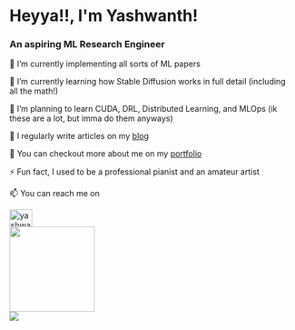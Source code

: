 <h1>Heyya!!, I'm Yashwanth!</h1>
<h3>An aspiring ML Research Engineer</h3>

🔭 I’m currently implementing all sorts of ML papers

🌱 I’m currently learning how Stable Diffusion works in full detail (including all the math!)

🤝 I’m planning to learn CUDA, DRL, Distributed Learning, and MLOps (ik these are a lot, but imma do them anyways)

📝 I regularly write articles on my [blog](https://yashwantherukulla.github.io/)

🧑 You can checkout more about me on my [portfolio](https://yashwantherukulla.github.io/portfolio)

⚡ Fun fact, I used to be a professional pianist and an amateur artist

📫 You can reach me on

<img align="center" src="https://raw.githubusercontent.com/rahuldkjain/github-profile-readme-generator/master/src/images/icons/Social/linked-in-alt.svg" alt="yashwanth-erukulla" height="30" width="40" />

<div>
  <img src="https://github-readme-stats.vercel.app/api/top-langs?username=yashwantherukulla&amp;locale=en&amp;hide_title=false&amp;layout=compact&amp;card_width=320&amp;langs_count=4&amp;theme=tokyonight&amp&count_private=true&hide_border=true" height="150"/>
</div>
<div>
  <img src="https://github-readme-stats.vercel.app/api?username=yashwantherukulla&show_icons=true&count_private=true&hide_border=true&theme=tokyonight&amp"/>
</div>  
